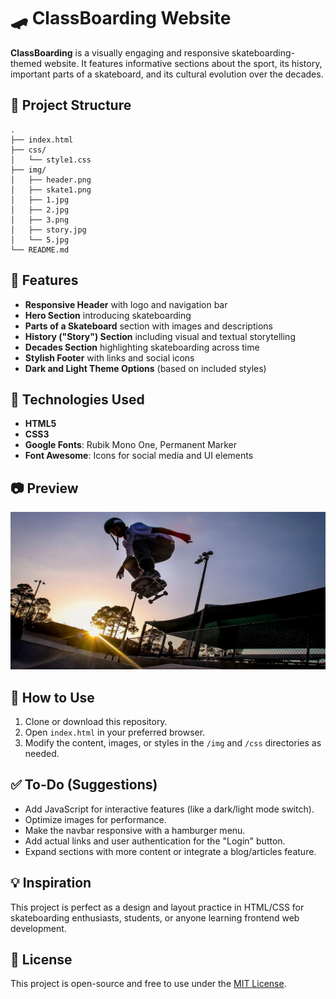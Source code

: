 # 🛹 ClassBoarding Website

**ClassBoarding** is a visually engaging and responsive skateboarding-themed website. It features informative sections about the sport, its history, important parts of a skateboard, and its cultural evolution over the decades.

## 📁 Project Structure

```
.
├── index.html
├── css/
│   └── style1.css
├── img/
│   ├── header.png
│   ├── skate1.png
│   ├── 1.jpg
│   ├── 2.jpg
│   ├── 3.png
│   ├── story.jpg
│   └── 5.jpg
└── README.md
```

## 🚀 Features

- **Responsive Header** with logo and navigation bar
- **Hero Section** introducing skateboarding
- **Parts of a Skateboard** section with images and descriptions
- **History ("Story") Section** including visual and textual storytelling
- **Decades Section** highlighting skateboarding across time
- **Stylish Footer** with links and social icons
- **Dark and Light Theme Options** (based on included styles)

## 🎨 Technologies Used

- **HTML5**
- **CSS3**
- **Google Fonts**: Rubik Mono One, Permanent Marker
- **Font Awesome**: Icons for social media and UI elements

## 📷 Preview

![Preview Image](img/skate1.png)

## 📌 How to Use

1. Clone or download this repository.
2. Open `index.html` in your preferred browser.
3. Modify the content, images, or styles in the `/img` and `/css` directories as needed.

## ✅ To-Do (Suggestions)

- Add JavaScript for interactive features (like a dark/light mode switch).
- Optimize images for performance.
- Make the navbar responsive with a hamburger menu.
- Add actual links and user authentication for the "Login" button.
- Expand sections with more content or integrate a blog/articles feature.

## 💡 Inspiration

This project is perfect as a design and layout practice in HTML/CSS for skateboarding enthusiasts, students, or anyone learning frontend web development.

## 📄 License

This project is open-source and free to use under the [MIT License](https://opensource.org/licenses/MIT).
